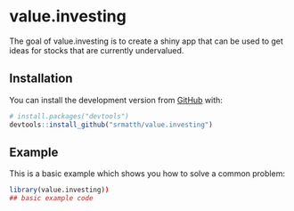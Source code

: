 
<!-- README.md is generated from README.Rmd. Please edit that file -->

# value.investing

<!-- badges: start -->
<!-- badges: end -->

The goal of value.investing is to create a shiny app that can be used to
get ideas for stocks that are currently undervalued.

## Installation

You can install the development version from
[GitHub](https://github.com/) with:

``` r
# install.packages("devtools")
devtools::install_github("srmatth/value.investing")
```

## Example

This is a basic example which shows you how to solve a common problem:

``` r
library(value.investing))
## basic example code
```
